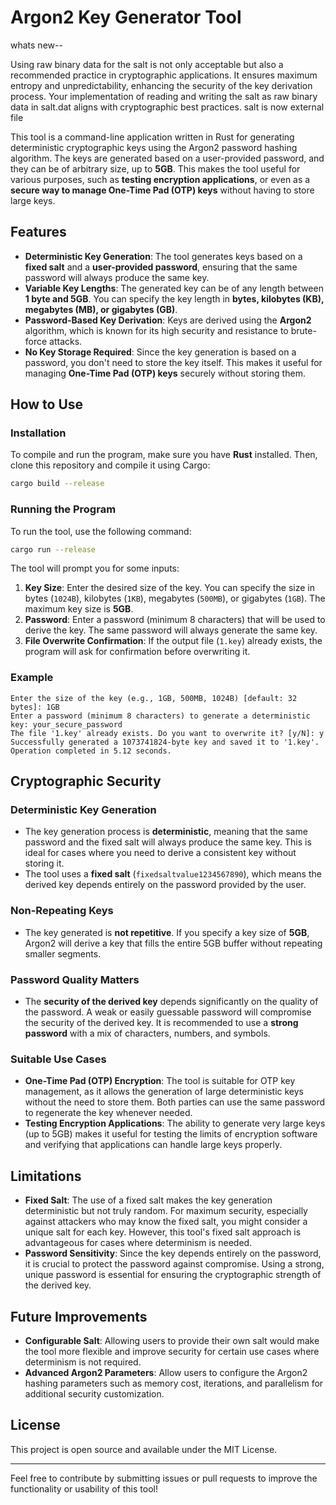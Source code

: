# Argon2 Key Generator Tool




whats new--

Using raw binary data for the salt is not only acceptable but also a recommended practice in cryptographic applications. It ensures maximum entropy and unpredictability, enhancing the security of the key derivation process. Your implementation of reading and writing the salt as raw binary data in salt.dat aligns with cryptographic best practices.
salt is now external file 













This tool is a command-line application written in Rust for generating deterministic cryptographic keys using the Argon2 password hashing algorithm. The keys are generated based on a user-provided password, and they can be of arbitrary size, up to **5GB**. This makes the tool useful for various purposes, such as **testing encryption applications**, or even as a **secure way to manage One-Time Pad (OTP) keys** without having to store large keys.

## Features
- **Deterministic Key Generation**: The tool generates keys based on a **fixed salt** and a **user-provided password**, ensuring that the same password will always produce the same key.
- **Variable Key Lengths**: The generated key can be of any length between **1 byte and 5GB**. You can specify the key length in **bytes, kilobytes (KB), megabytes (MB), or gigabytes (GB)**.
- **Password-Based Key Derivation**: Keys are derived using the **Argon2** algorithm, which is known for its high security and resistance to brute-force attacks.
- **No Key Storage Required**: Since the key generation is based on a password, you don't need to store the key itself. This makes it useful for managing **One-Time Pad (OTP) keys** securely without storing them.

## How to Use
### Installation
To compile and run the program, make sure you have **Rust** installed. Then, clone this repository and compile it using Cargo:

```sh
cargo build --release
```

### Running the Program
To run the tool, use the following command:

```sh
cargo run --release
```

The tool will prompt you for some inputs:

1. **Key Size**: Enter the desired size of the key. You can specify the size in bytes (`1024B`), kilobytes (`1KB`), megabytes (`500MB`), or gigabytes (`1GB`). The maximum key size is **5GB**.
2. **Password**: Enter a password (minimum 8 characters) that will be used to derive the key. The same password will always generate the same key.
3. **File Overwrite Confirmation**: If the output file (`1.key`) already exists, the program will ask for confirmation before overwriting it.

### Example
```
Enter the size of the key (e.g., 1GB, 500MB, 1024B) [default: 32 bytes]: 1GB
Enter a password (minimum 8 characters) to generate a deterministic key: your_secure_password
The file '1.key' already exists. Do you want to overwrite it? [y/N]: y
Successfully generated a 1073741824-byte key and saved it to '1.key'.
Operation completed in 5.12 seconds.
```

## Cryptographic Security
### Deterministic Key Generation
- The key generation process is **deterministic**, meaning that the same password and the fixed salt will always produce the same key. This is ideal for cases where you need to derive a consistent key without storing it.
- The tool uses a **fixed salt** (`fixedsaltvalue1234567890`), which means the derived key depends entirely on the password provided by the user.

### Non-Repeating Keys
- The key generated is **not repetitive**. If you specify a key size of **5GB**, Argon2 will derive a key that fills the entire 5GB buffer without repeating smaller segments.

### Password Quality Matters
- The **security of the derived key** depends significantly on the quality of the password. A weak or easily guessable password will compromise the security of the derived key. It is recommended to use a **strong password** with a mix of characters, numbers, and symbols.

### Suitable Use Cases
- **One-Time Pad (OTP) Encryption**: The tool is suitable for OTP key management, as it allows the generation of large deterministic keys without the need to store them. Both parties can use the same password to regenerate the key whenever needed.
- **Testing Encryption Applications**: The ability to generate very large keys (up to 5GB) makes it useful for testing the limits of encryption software and verifying that applications can handle large keys properly.

## Limitations
- **Fixed Salt**: The use of a fixed salt makes the key generation deterministic but not truly random. For maximum security, especially against attackers who may know the fixed salt, you might consider a unique salt for each key. However, this tool's fixed salt approach is advantageous for cases where determinism is needed.
- **Password Sensitivity**: Since the key depends entirely on the password, it is crucial to protect the password against compromise. Using a strong, unique password is essential for ensuring the cryptographic strength of the derived key.

## Future Improvements
- **Configurable Salt**: Allowing users to provide their own salt would make the tool more flexible and improve security for certain use cases where determinism is not required.
- **Advanced Argon2 Parameters**: Allow users to configure the Argon2 hashing parameters such as memory cost, iterations, and parallelism for additional security customization.

## License
This project is open source and available under the MIT License.

---
Feel free to contribute by submitting issues or pull requests to improve the functionality or usability of this tool!

